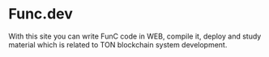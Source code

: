 # Func.dev
With this site you can write FunC code in WEB, compile it, deploy and study material which is related to TON blockchain system development.
